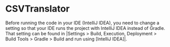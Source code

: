 # CSVTranslator

Before running the code in your IDE (IntelliJ IDEA), you need to change a setting so that your IDE runs the project with IntelliJ IDEA instead of Gradle. That setting can be found in |Settings > Build, Execution, Deployment > Build Tools > Gradle > Build and run using [IntelliJ IDEA]|.
